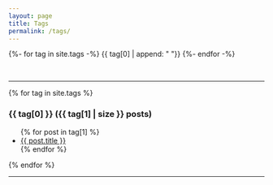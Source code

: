```yaml
---
layout: page
title: Tags
permalink: /tags/
---
```


<!-- {% assign all_tags = '' | split: ',' %}

{% for post in site.posts %}
    {% for tags in post.tags %}
        {% for tag in tags %}
            {% assign all_tags = all_tags | push: tag %}
        {% endfor %}
    {% endfor %}
{% endfor %}

{% assign all_tags = all_tags | sort %}
{% assign all_tags = all_tags | uniq %} -->


{%- for tag in site.tags -%}
  <a style="font-size: {{ tag | last | size  |  times: 40 | plus: 60  }}%">{{ tag[0] | append: " "}}</a>
{%- endfor -%}

<br/>

---

{% for tag in site.tags %}
  <h3 style="font-size: {{ tag | last | size  |  times: 15 | plus: 80  }}%" id="{{ tag }}">{{ tag[0] }} ({{ tag[1] | size }} posts)</h3>
  <ul>
    {% for post in tag[1] %}
      <li><a href="{{ post.url }}">{{ post.title }}</a></li>
    {% endfor %}
  </ul>
{% endfor %}

---
